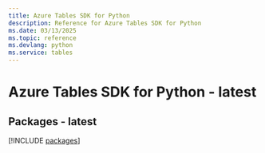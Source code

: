 ```yaml
---
title: Azure Tables SDK for Python
description: Reference for Azure Tables SDK for Python
ms.date: 03/13/2025
ms.topic: reference
ms.devlang: python
ms.service: tables
---
```

# Azure Tables SDK for Python - latest
## Packages - latest
[!INCLUDE [packages](tables-index.md)]